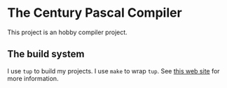# The Century Pascal Compiler

This project is an hobby compiler project.


## The build system

I use `tup` to build my projects.  I use `make` to wrap `tup`.  See [this web site](http://gittup.org/gittup/) for more information.
